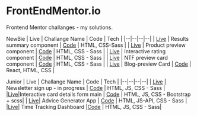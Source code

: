 # FrontEndMentor.io
Frontend Mentor challanges - my solutions.

NewBie
| Live | Challange Name | Code | Tech |
|--|--|--|--|
| [Live](https://mikezeg.github.io/FrontEndMentor.io/results-summary-component-main/) | Results summary component | [Code](https://github.com/MikeZeg/FrontEndMentor.io/tree/main/results-summary-component-main) | HTML, CSS-Sass |
| [Live](https://mikezeg.github.io/FrontEndMentor.io/product-preview-card-component-main/) | Product preview component | [Code](https://github.com/MikeZeg/FrontEndMentor.io/tree/main/product-preview-card-component-main) | HTML, CSS - Sass |
| [Live](https://mikezeg.github.io/FrontEndMentor.io/interactive-rating-component-main/) | Interactive rating component | [Code](https://github.com/MikeZeg/FrontEndMentor.io/tree/main/interactive-rating-component-main) | HTML, CSS - Sass |
| [Live](https://mikezeg.github.io/FrontEndMentor.io/nft-preview-card-component-main/) | NTF preview card component | [Code](https://github.com/MikeZeg/FrontEndMentor.io/tree/main/nft-preview-card-component-main) | HTML, CSS - Sass |
| [Live](https://mikezeg.github.io/FrontEndMentor.io/blog-preview-card-main/) | Blog-preview Card | [Code](https://github.com/MikeZeg/FrontEndMentor.io/tree/main/blog-preview-card-main) | React, HTML, CSS |

Junior
| Live | Challange Name | Code | Tech |
|--|--|--|--|
| [Live](https://mikezeg.github.io/FrontEndMentor.io/newsletter-sign-up-with-success-message-main/) | Newsletter sign up - in progress | [Code](https://github.com/MikeZeg/FrontEndMentor.io/tree/main/results-summary-component-main) | HTML, JS, CSS - Sass |
|[Live](https://mikezeg.github.io/FrontEndMentor.io/interactive-card-details-form-main)|Interactive card details form main | [Code](https://github.com/MikeZeg/FrontEndMentor.io/tree/main/interactive-card-details-form-main) | HTML, JS, CSS - Bootstrap + scss|
| [Live](https://mikezeg.github.io/FrontEndMentor.io/advice-generator-app-main/)| Advice Generator App | [Code](https://github.com/MikeZeg/FrontEndMentor.io/tree/main/advice-generator-app-main) | HTML, JS-API, CSS - Sass |
|[Live](https://mikezeg.github.io/FrontEndMentor.io/time-tracking-dashboard-main)| Time Tracking Dashboard |[Code](https://github.com/MikeZeg/FrontEndMentor.io/tree/main/time-tracking-dashboard-main/) | HTML, JS, CSS - Sass|